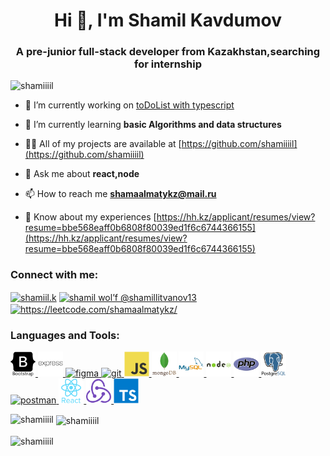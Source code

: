 
<h1 align="center">Hi 👋, I'm Shamil Kavdumov</h1>
<h3 align="center">A pre-junior full-stack developer from Kazakhstan,searching for internship</h3>

<p align="left"> <img src="https://komarev.com/ghpvc/?username=shamiiiil&label=Profile%20views&color=0e75b6&style=flat" alt="shamiiiil" /> </p>

- 🔭 I’m currently working on [toDoList with typescript](https://github.com/shamiiiil/React-projects)

- 🌱 I’m currently learning **basic Algorithms and data structures**

- 👨‍💻 All of my projects are available at [https://github.com/shamiiiil](https://github.com/shamiiiil)

- 💬 Ask me about **react,node**

- 📫 How to reach me **shamaalmatykz@mail.ru**

- 📄 Know about my experiences [https://hh.kz/applicant/resumes/view?resume=bbe568eaff0b6808f80039ed1f6c6744366155](https://hh.kz/applicant/resumes/view?resume=bbe568eaff0b6808f80039ed1f6c6744366155)

<h3 align="left">Connect with me:</h3>
<p align="left">
<a href="https://instagram.com/shamiil.k" target="blank"><img align="center" src="https://raw.githubusercontent.com/rahuldkjain/github-profile-readme-generator/master/src/images/icons/Social/instagram.svg" alt="shamiil.k" height="30" width="40" /></a>
<a href="https://www.youtube.com/c/shamil wol’f @shamillitvanov13" target="blank"><img align="center" src="https://raw.githubusercontent.com/rahuldkjain/github-profile-readme-generator/master/src/images/icons/Social/youtube.svg" alt="shamil wol’f @shamillitvanov13" height="30" width="40" /></a>
<a href="https://www.leetcode.com/https://leetcode.com/shamaalmatykz/" target="blank"><img align="center" src="https://raw.githubusercontent.com/rahuldkjain/github-profile-readme-generator/master/src/images/icons/Social/leet-code.svg" alt="https://leetcode.com/shamaalmatykz/" height="30" width="40" /></a>
</p>

<h3 align="left">Languages and Tools:</h3>
<p align="left"> <a href="https://getbootstrap.com" target="_blank" rel="noreferrer"> <img src="https://raw.githubusercontent.com/devicons/devicon/master/icons/bootstrap/bootstrap-plain-wordmark.svg" alt="bootstrap" width="40" height="40"/> </a> <a href="https://expressjs.com" target="_blank" rel="noreferrer"> <img src="https://raw.githubusercontent.com/devicons/devicon/master/icons/express/express-original-wordmark.svg" alt="express" width="40" height="40"/> </a> <a href="https://www.figma.com/" target="_blank" rel="noreferrer"> <img src="https://www.vectorlogo.zone/logos/figma/figma-icon.svg" alt="figma" width="40" height="40"/> </a> <a href="https://git-scm.com/" target="_blank" rel="noreferrer"> <img src="https://www.vectorlogo.zone/logos/git-scm/git-scm-icon.svg" alt="git" width="40" height="40"/> </a> <a href="https://developer.mozilla.org/en-US/docs/Web/JavaScript" target="_blank" rel="noreferrer"> <img src="https://raw.githubusercontent.com/devicons/devicon/master/icons/javascript/javascript-original.svg" alt="javascript" width="40" height="40"/> </a> <a href="https://www.mongodb.com/" target="_blank" rel="noreferrer"> <img src="https://raw.githubusercontent.com/devicons/devicon/master/icons/mongodb/mongodb-original-wordmark.svg" alt="mongodb" width="40" height="40"/> </a> <a href="https://www.mysql.com/" target="_blank" rel="noreferrer"> <img src="https://raw.githubusercontent.com/devicons/devicon/master/icons/mysql/mysql-original-wordmark.svg" alt="mysql" width="40" height="40"/> </a> <a href="https://nodejs.org" target="_blank" rel="noreferrer"> <img src="https://raw.githubusercontent.com/devicons/devicon/master/icons/nodejs/nodejs-original-wordmark.svg" alt="nodejs" width="40" height="40"/> </a> <a href="https://www.php.net" target="_blank" rel="noreferrer"> <img src="https://raw.githubusercontent.com/devicons/devicon/master/icons/php/php-original.svg" alt="php" width="40" height="40"/> </a> <a href="https://www.postgresql.org" target="_blank" rel="noreferrer"> <img src="https://raw.githubusercontent.com/devicons/devicon/master/icons/postgresql/postgresql-original-wordmark.svg" alt="postgresql" width="40" height="40"/> </a> <a href="https://postman.com" target="_blank" rel="noreferrer"> <img src="https://www.vectorlogo.zone/logos/getpostman/getpostman-icon.svg" alt="postman" width="40" height="40"/> </a> <a href="https://reactjs.org/" target="_blank" rel="noreferrer"> <img src="https://raw.githubusercontent.com/devicons/devicon/master/icons/react/react-original-wordmark.svg" alt="react" width="40" height="40"/> </a> <a href="https://redux.js.org" target="_blank" rel="noreferrer"> <img src="https://raw.githubusercontent.com/devicons/devicon/master/icons/redux/redux-original.svg" alt="redux" width="40" height="40"/> </a> <a href="https://www.typescriptlang.org/" target="_blank" rel="noreferrer"> <img src="https://raw.githubusercontent.com/devicons/devicon/master/icons/typescript/typescript-original.svg" alt="typescript" width="40" height="40"/> </a> </p>

<p><img align="left" src="https://github-readme-stats.vercel.app/api/top-langs?username=shamiiiil&show_icons=true&locale=en&layout=compact" alt="shamiiiil" /></p>

<p>&nbsp;<img align="center" src="https://github-readme-stats.vercel.app/api?username=shamiiiil&show_icons=true&locale=en" alt="shamiiiil" /></p>

<p><img align="center" src="https://github-readme-streak-stats.herokuapp.com/?user=shamiiiil&" alt="shamiiiil" /></p>
